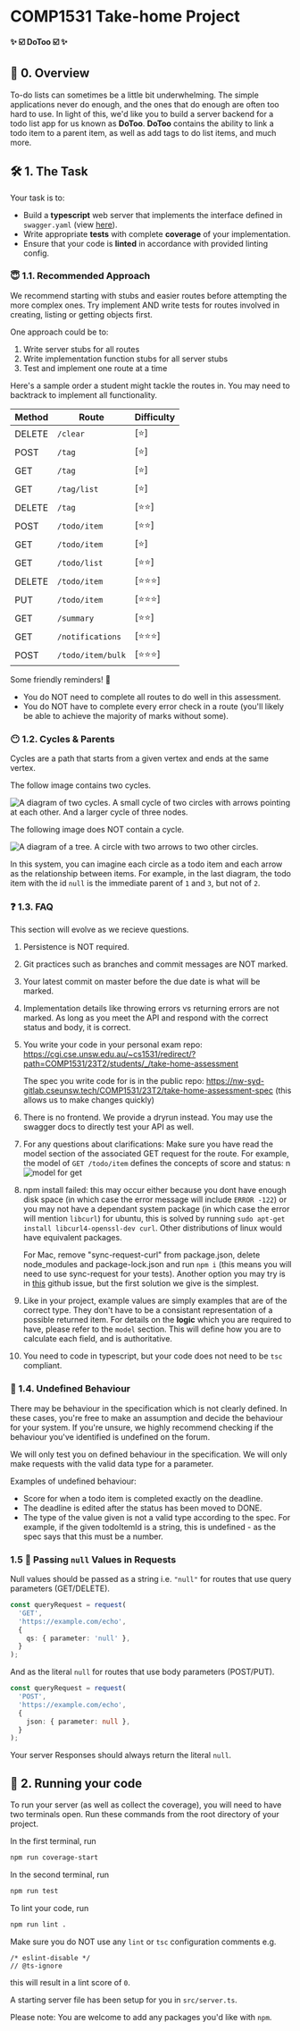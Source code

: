 # COMP1531 Take-home Project

**✨ ☑️ DoToo ☑️ ✨**


## 🌈 0. Overview

To-do lists can sometimes be a little bit underwhelming. The simple applications never do enough, and the ones that do enough are often too hard to use. In light of this, we'd like you to build a server backend for a todo list app for us known as **DoToo**. **DoToo** contains the ability to link a todo item to a parent item, as well as add tags to do list items, and much more.

## 🛠 1. The Task

Your task is to:

-   Build a **typescript** web server that implements the interface defined in `swagger.yaml` (view [here](swagger.yaml)).
-   Write appropriate **tests** with complete **coverage** of your implementation.
-   Ensure that your code is **linted** in accordance with provided linting config.

### 😇 1.1. Recommended Approach
We recommend starting with stubs and easier routes before attempting the more complex ones. Try implement AND write tests for routes involved in creating, listing or getting objects first.

One approach could be to:
1. Write server stubs for all routes
2. Write implementation function stubs for all server stubs
3. Test and implement one route at a time

Here's a sample order a student might tackle the routes in. You may need to backtrack to implement all functionality. 

| Method | Route             | Difficulty |
| ------ | ----------------- | ---------- |
| DELETE | `/clear`          | [⭐]        |
| POST   | `/tag`            | [⭐]        |
| GET    | `/tag`            | [⭐]        |
| GET    | `/tag/list`       | [⭐]        |
| DELETE | `/tag`            | [⭐⭐]       |
| POST   | `/todo/item`      | [⭐⭐]       |
| GET    | `/todo/item`      | [⭐]        |
| GET    | `/todo/list`      | [⭐⭐]       |
| DELETE | `/todo/item`      | [⭐⭐⭐]      |
| PUT    | `/todo/item`      | [⭐⭐⭐]      |
| GET    | `/summary`        | [⭐⭐]       |
| GET    | `/notifications`  | [⭐⭐⭐]      |
| POST   | `/todo/item/bulk` | [⭐⭐⭐]      |

Some friendly reminders! 🤗
- You do NOT need to complete all routes to do well in this assessment.
- You do NOT have to complete every error check in a route (you'll likely be able to achieve the majority of marks without some).

### 😶 1.2. Cycles & Parents

Cycles are a path that starts from a given vertex and ends at the same vertex.

The follow image contains two cycles.

![A diagram of two cycles. A small cycle of two circles with arrows pointing at each other. And a larger cycle of three nodes.](./assets/cycle.png)

The following image does NOT contain a cycle.

![A diagram of a tree. A circle with two arrows to two other circles.](./assets/no-cycle.png)

In this system, you can imagine each circle as a todo item and each arrow as the relationship between items. For example, in the last diagram, the todo item with the id `null` is the immediate parent of `1` and `3`, but not of `2`.

### ❓ 1.3. FAQ
This section will evolve as we recieve questions.
1. Persistence is NOT required.
2. Git practices such as branches and commit messages are NOT marked.
3. Your latest commit on master before the due date is what will be marked.
4. Implementation details like throwing errors vs returning errors are not marked. As long as you meet the API and respond with the correct status and body, it is correct.
5. You write your code in your personal exam repo: https://cgi.cse.unsw.edu.au/~cs1531/redirect/?path=COMP1531/23T2/students/_/take-home-assessment

    The spec you write code for is in the public repo: https://nw-syd-gitlab.cseunsw.tech/COMP1531/23T2/take-home-assessment-spec (this allows us to make changes quickly)
6. There is no frontend. We provide a dryrun instead. You may use the swagger docs to directly test your API as well.

7. For any questions about clarifications:
    Make sure you have read the model section of the associated GET request for the route. For example, the model of `GET /todo/item` defines the concepts of score and status:
n
    ![model for get](./assets/model.png)
8. npm install failed: this may occur either because you dont have enough disk space (in which case the error message will include `ERROR -122`) or you may not have a dependant system package (in which case the error will mention `libcurl`) for ubuntu, this is solved by running `sudo apt-get install libcurl4-openssl-dev curl`. Other distributions of linux would have equivalent packages. 
    
    For Mac, remove "sync-request-curl" from package.json, delete node_modules and package-lock.json and run `npm i` (this means you will need to use sync-request for your tests). 
    Another option you may try is in [this](https://github.com/JCMais/node-libcurl/issues/382) github issue, but the first solution we give is the simplest.
9.  Like in your project, example values are simply examples that are of the correct type. They don't have to be a consistant representation of a possible returned item. For details on the **logic** which you are required to have, please refer to the `model` section. This will define how you are to calculate each field, and is authoritative.
10. You need to code in typescript, but your code does not need to be `tsc` compliant.

### 👻 1.4. Undefined Behaviour
There may be behaviour in the specification which is not clearly defined. In these cases, you're free to make an assumption and decide the behaviour for your system. If you're unsure, we highly recommend checking if the behaviour you've identified is undefined on the forum.

We will only test you on defined behaviour in the specification. We will only make requests with the valid data type for a parameter.

Examples of undefined behaviour:
* Score for when a todo item is completed exactly on the deadline.
* The deadline is edited after the status has been moved to DONE.
* The type of the value given is not a valid type according to the spec. For example, if the given todoItemId is a string, this is undefined - as the spec says that this must be a number.

### 1.5 🎫 Passing `null` Values in Requests

Null values should be passed as a string i.e. `"null"` for routes that use query parameters (GET/DELETE). 

```ts
const queryRequest = request(
  'GET',
  'https://example.com/echo',
  {
    qs: { parameter: 'null' },
  }
);

```

And as the literal `null` for routes that use body parameters (POST/PUT).
```ts
const queryRequest = request(
  'POST',
  'https://example.com/echo',
  {
    json: { parameter: null },
  }
);

```

Your server Responses should always return the literal `null`.

## 💸 2. Running your code

To run your server (as well as collect the coverage), you will need to have two terminals open. Run these commands from the root directory of your project.

In the first terminal, run

```bash
npm run coverage-start
```

In the second terminal, run

```bash
npm run test
```

To lint your code, run

```bash
npm run lint .
```
Make sure you do NOT use any `lint` or `tsc` configuration comments e.g. 
```
/* eslint-disable */
// @ts-ignore
```
this will result in a lint score of `0`.

A starting server file has been setup for you in `src/server.ts`.

Please note: You are welcome to add any packages you'd like with `npm`.
